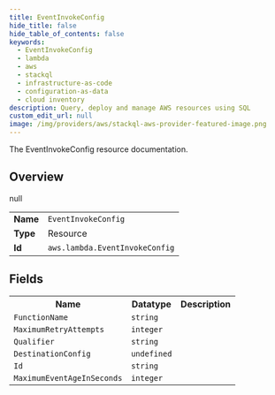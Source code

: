 ```yaml
---
title: EventInvokeConfig
hide_title: false
hide_table_of_contents: false
keywords:
  - EventInvokeConfig
  - lambda
  - aws
  - stackql
  - infrastructure-as-code
  - configuration-as-data
  - cloud inventory
description: Query, deploy and manage AWS resources using SQL
custom_edit_url: null
image: /img/providers/aws/stackql-aws-provider-featured-image.png
---
```

The EventInvokeConfig resource documentation.

## Overview
<table><tbody>
<tr><td><b>Name</b></td><td><code>EventInvokeConfig</code></td></tr>
<tr><td><b>Type</b></td><td>Resource</td></tr>
null
<tr><td><b>Id</b></td><td><code>aws.lambda.EventInvokeConfig</code></td></tr>
</tbody></table>

## Fields
<table><tbody>
<tr><th>Name</th><th>Datatype</th><th>Description</th></tr>
<tr><td><code>FunctionName</code></td><td><code>string</code></td><td></td></tr><tr><td><code>MaximumRetryAttempts</code></td><td><code>integer</code></td><td></td></tr><tr><td><code>Qualifier</code></td><td><code>string</code></td><td></td></tr><tr><td><code>DestinationConfig</code></td><td><code>undefined</code></td><td></td></tr><tr><td><code>Id</code></td><td><code>string</code></td><td></td></tr><tr><td><code>MaximumEventAgeInSeconds</code></td><td><code>integer</code></td><td></td></tr>
</tbody></table>